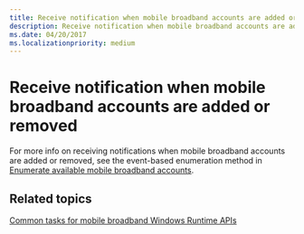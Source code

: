 ```yaml
---
title: Receive notification when mobile broadband accounts are added or removed
description: Receive notification when mobile broadband accounts are added or removed
ms.date: 04/20/2017
ms.localizationpriority: medium
---
```


# Receive notification when mobile broadband accounts are added or removed


For more info on receiving notifications when mobile broadband accounts are added or removed, see the event-based enumeration method in [Enumerate available mobile broadband accounts](enumerate-available-mobile-broadband-accounts.md).

## <span id="related_topics"></span>Related topics


[Common tasks for mobile broadband Windows Runtime APIs](./create-a-mobilebroadbandaccount-object.md)

 

